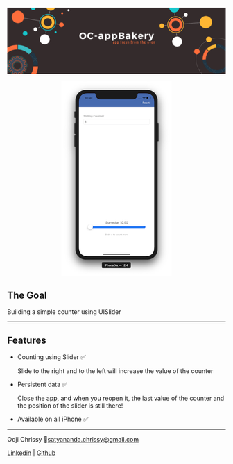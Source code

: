 ![OC-appBakery Banner](Documentation/appBakeryBanner.png)

<p align="center">
    <img src="Documentation/Screen1.png">
</p>


## The Goal 
Building a simple counter using UISlider

---

## Features 
* Counting using Slider ✅
    
    Slide to the right and to the left will increase the value of the counter

* Persistent data ✅
    
    Close the app, and when you reopen it, the last value of the counter and the position of the slider is still there!

* Available on all iPhone ✅

---
Odji Chrissy 📩[satyananda.chrissy@gmail.com](mailto:satyananda.chrissy@gmail.com)

[Linkedin](www.linkedin.com/in/chrissysatyananda) | [Github](https://github.com/odjichrissy)
